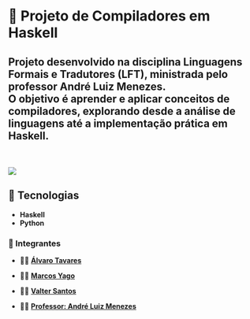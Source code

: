 # 🧩 Projeto de Compiladores em Haskell

Projeto desenvolvido na disciplina **Linguagens Formais e Tradutores (LFT)**, ministrada pelo professor **André Luiz Menezes**.  
O objetivo é **aprender e aplicar conceitos de compiladores**, explorando desde a análise de linguagens até a implementação prática em **Haskell**.
---
</br> </br>
 ![](https://geps.dev/progress/10?dangerColor=800000&warningColor=ff9900&successColor=006600)
## 🚀 Tecnologias 
- **Haskell**
- **Python** 

### 👥 Integrantes

- 👨‍💻 [**Álvaro Tavares**](https://github.com/alvarostavares)  
- 👨‍💻 [**Marcos Yago**](https://github.com/MarcosYago17)
- 👨‍💻 [**Valter Santos**](https://github.com/ValterSantos1)
  
- 👨‍🏫 [**Professor: André Luiz Menezes**](https://github.com/andreluisms)

